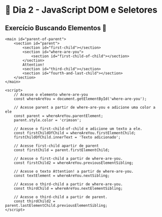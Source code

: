 # :dart: Dia 2 - JavaScript DOM e Seletores
## Exercício Buscando Elementos :rocket:

    <main id="parent-of-parent">
        <section id="parent">
            <section id="first-child"></section>
            <section id="where-are-you">
                <section id="first-child-of-child"></section>
            </section>
            Attention!
            <section id="third-child"></section>
            <section id="fourth-and-last-child"></section>
        </section>
    </main>
    
    <script>
        // Acesse o elemento where-are-you
        const whereAreYou = document.getElementById('where-are-you');
        
        // Acesse parent a partir de where-are-you e adicione uma color a ele
        const parent = whereAreYou.parentElement;
        parent.style.color = 'crimson';

        // Acesse o first-child-of-child e adicione um texto a ele.
        const firstChildOfChild = whereAreYou.firstElementChild;
        firstChildOfChild.innerText = 'Texto adicionado';

        // Acesse first-child apartir de parent
        const firstChild = parent.firstElementChild;

        // Acesse o first-child a partir de where-are-you. 
        const firstChild2 = whereAreYou.previousElementSibling;

        // Acesse o texto Attention! a partir de where-are-you.
        const textElement = whereAreYou.nextSibling;

        // Acesse o third-child a partir de where-are-you.
        const thirdChild = whereAreYou.nextElementSibling;

        // Acesse o third-child a partir de parent.
        const thirdChild2 = parent.lastElementChild.previousElementSibling;
    </script>
